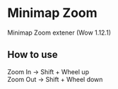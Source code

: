 # Minimap Zoom

Minimap Zoom extener (Wow 1.12.1)

## How to use

Zoom In -> Shift + Wheel up  
Zoom Out -> Shift + Wheel down  